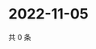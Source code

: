 # 2022-11-05

共 0 条

<!-- BEGIN WEIBO -->
<!-- 最后更新时间 Sat Nov 05 2022 03:00:55 GMT+0800 (China Standard Time) -->

<!-- END WEIBO -->
